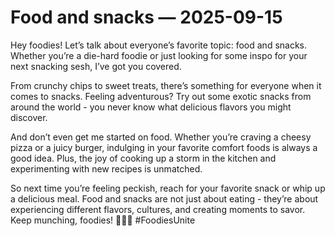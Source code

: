 # Food and snacks — 2025-09-15

Hey foodies! Let’s talk about everyone’s favorite topic: food and snacks. Whether you’re a die-hard foodie or just looking for some inspo for your next snacking sesh, I’ve got you covered.

From crunchy chips to sweet treats, there’s something for everyone when it comes to snacks. Feeling adventurous? Try out some exotic snacks from around the world - you never know what delicious flavors you might discover.

And don’t even get me started on food. Whether you’re craving a cheesy pizza or a juicy burger, indulging in your favorite comfort foods is always a good idea. Plus, the joy of cooking up a storm in the kitchen and experimenting with new recipes is unmatched.

So next time you’re feeling peckish, reach for your favorite snack or whip up a delicious meal. Food and snacks are not just about eating - they’re about experiencing different flavors, cultures, and creating moments to savor. Keep munching, foodies! 🍕🍟🌮 #FoodiesUnite